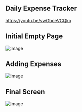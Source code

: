 
## Daily Expense Tracker 
https://youtu.be/vwGbceVCQko



## Initial Empty Page
![image](https://user-images.githubusercontent.com/38505208/213376571-b0bd6bd7-9cfd-48b6-9f13-7e92f691f4c5.png)



## Adding Expenses
![image](https://user-images.githubusercontent.com/38505208/213376594-08f35c08-1fc5-42ab-aea4-f56ec60a1e54.png)



## Final Screen
![image](https://user-images.githubusercontent.com/38505208/213376624-db1a13d4-c365-495a-9a6e-8659c5e7fc19.png)
